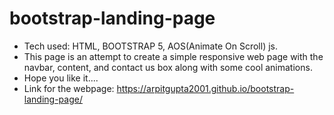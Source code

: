 # bootstrap-landing-page

- Tech used: HTML, BOOTSTRAP 5, AOS(Animate On Scroll) js.
- This page is an attempt to create a simple responsive web page with the navbar, content, and contact us box along with some cool animations.
- Hope you like it....
- Link for the webpage: https://arpitgupta2001.github.io/bootstrap-landing-page/
